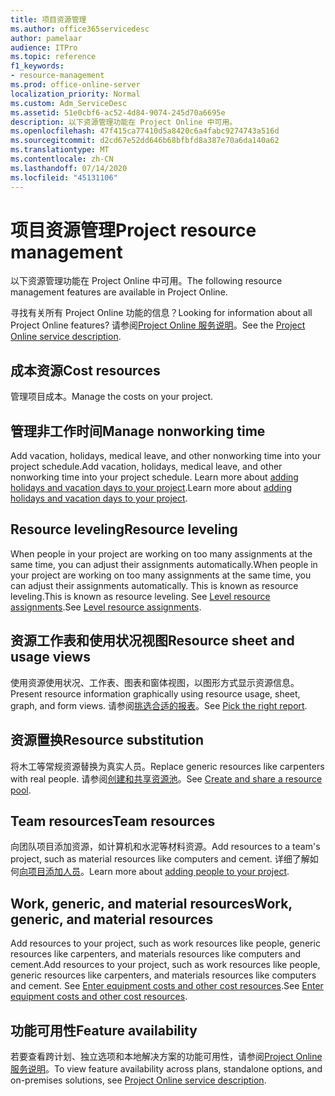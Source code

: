 ```yaml
---
title: 项目资源管理
ms.author: office365servicedesc
author: pamelaar
audience: ITPro
ms.topic: reference
f1_keywords:
- resource-management
ms.prod: office-online-server
localization_priority: Normal
ms.custom: Adm_ServiceDesc
ms.assetid: 51e0cbf6-ac52-4d84-9074-245d70a6695e
description: 以下资源管理功能在 Project Online 中可用。
ms.openlocfilehash: 47f415ca77410d5a8420c6a4fabc9274743a516d
ms.sourcegitcommit: d2cd67e52dd646b68bfbfd8a387e70a6da140a62
ms.translationtype: MT
ms.contentlocale: zh-CN
ms.lasthandoff: 07/14/2020
ms.locfileid: "45131106"
---
```

# <a name="project-resource-management"></a><span data-ttu-id="8579d-103">项目资源管理</span><span class="sxs-lookup"><span data-stu-id="8579d-103">Project resource management</span></span>

<span data-ttu-id="8579d-104">以下资源管理功能在 Project Online 中可用。</span><span class="sxs-lookup"><span data-stu-id="8579d-104">The following resource management features are available in Project Online.</span></span>
  
<span data-ttu-id="8579d-105">寻找有关所有 Project Online 功能的信息？</span><span class="sxs-lookup"><span data-stu-id="8579d-105">Looking for information about all Project Online features?</span></span> <span data-ttu-id="8579d-106">请参阅[Project Online 服务说明](project-online-service-description.md)。</span><span class="sxs-lookup"><span data-stu-id="8579d-106">See the [Project Online service description](project-online-service-description.md).</span></span>
  
## <a name="cost-resources"></a><span data-ttu-id="8579d-107">成本资源</span><span class="sxs-lookup"><span data-stu-id="8579d-107">Cost resources</span></span>

<span data-ttu-id="8579d-108">管理项目成本。</span><span class="sxs-lookup"><span data-stu-id="8579d-108">Manage the costs on your project.</span></span>
  
## <a name="manage-nonworking-time"></a><span data-ttu-id="8579d-109">管理非工作时间</span><span class="sxs-lookup"><span data-stu-id="8579d-109">Manage nonworking time</span></span>

<span data-ttu-id="8579d-110">Add vacation, holidays, medical leave, and other nonworking time into your project schedule.</span><span class="sxs-lookup"><span data-stu-id="8579d-110">Add vacation, holidays, medical leave, and other nonworking time into your project schedule.</span></span> <span data-ttu-id="8579d-111">Learn more about [adding holidays and vacation days to your project](https://go.microsoft.com/fwlink/p/?LinkId=271337).</span><span class="sxs-lookup"><span data-stu-id="8579d-111">Learn more about [adding holidays and vacation days to your project](https://go.microsoft.com/fwlink/p/?LinkId=271337).</span></span>
  
## <a name="resource-leveling"></a><span data-ttu-id="8579d-112">Resource leveling</span><span class="sxs-lookup"><span data-stu-id="8579d-112">Resource leveling</span></span>

<span data-ttu-id="8579d-113">When people in your project are working on too many assignments at the same time, you can adjust their assignments automatically.</span><span class="sxs-lookup"><span data-stu-id="8579d-113">When people in your project are working on too many assignments at the same time, you can adjust their assignments automatically.</span></span> <span data-ttu-id="8579d-114">This is known as resource leveling.</span><span class="sxs-lookup"><span data-stu-id="8579d-114">This is known as resource leveling.</span></span> <span data-ttu-id="8579d-115">See [Level resource assignments](https://go.microsoft.com/fwlink/p/?LinkId=271348).</span><span class="sxs-lookup"><span data-stu-id="8579d-115">See [Level resource assignments](https://go.microsoft.com/fwlink/p/?LinkId=271348).</span></span>
  
## <a name="resource-sheet-and-usage-views"></a><span data-ttu-id="8579d-116">资源工作表和使用状况视图</span><span class="sxs-lookup"><span data-stu-id="8579d-116">Resource sheet and usage views</span></span>

<span data-ttu-id="8579d-117">使用资源使用状况、工作表、图表和窗体视图，以图形方式显示资源信息。</span><span class="sxs-lookup"><span data-stu-id="8579d-117">Present resource information graphically using resource usage, sheet, graph, and form views.</span></span> <span data-ttu-id="8579d-118">请参阅[挑选合适的报表](https://go.microsoft.com/fwlink/?LinkId=402920)。</span><span class="sxs-lookup"><span data-stu-id="8579d-118">See [Pick the right report](https://go.microsoft.com/fwlink/?LinkId=402920).</span></span>
  
## <a name="resource-substitution"></a><span data-ttu-id="8579d-119">资源置换</span><span class="sxs-lookup"><span data-stu-id="8579d-119">Resource substitution</span></span>

<span data-ttu-id="8579d-120">将木工等常规资源替换为真实人员。</span><span class="sxs-lookup"><span data-stu-id="8579d-120">Replace generic resources like carpenters with real people.</span></span> <span data-ttu-id="8579d-121">请参阅[创建和共享资源池](https://go.microsoft.com/fwlink/?LinkId=402921)。</span><span class="sxs-lookup"><span data-stu-id="8579d-121">See [Create and share a resource pool](https://go.microsoft.com/fwlink/?LinkId=402921).</span></span>
  
## <a name="team-resources"></a><span data-ttu-id="8579d-122">Team resources</span><span class="sxs-lookup"><span data-stu-id="8579d-122">Team resources</span></span>

<span data-ttu-id="8579d-123">向团队项目添加资源，如计算机和水泥等材料资源。</span><span class="sxs-lookup"><span data-stu-id="8579d-123">Add resources to a team's project, such as material resources like computers and cement.</span></span> <span data-ttu-id="8579d-124">详细了解如何[向项目添加人员](https://go.microsoft.com/fwlink/p/?LinkId=271347)。</span><span class="sxs-lookup"><span data-stu-id="8579d-124">Learn more about [adding people to your project](https://go.microsoft.com/fwlink/p/?LinkId=271347).</span></span>
  
## <a name="work-generic-and-material-resources"></a><span data-ttu-id="8579d-125">Work, generic, and material resources</span><span class="sxs-lookup"><span data-stu-id="8579d-125">Work, generic, and material resources</span></span>

<span data-ttu-id="8579d-126">Add resources to your project, such as work resources like people, generic resources like carpenters, and materials resources like computers and cement.</span><span class="sxs-lookup"><span data-stu-id="8579d-126">Add resources to your project, such as work resources like people, generic resources like carpenters, and materials resources like computers and cement.</span></span> <span data-ttu-id="8579d-127">See [Enter equipment costs and other cost resources](https://go.microsoft.com/fwlink/?LinkId=402922).</span><span class="sxs-lookup"><span data-stu-id="8579d-127">See [Enter equipment costs and other cost resources](https://go.microsoft.com/fwlink/?LinkId=402922).</span></span>
  
## <a name="feature-availability"></a><span data-ttu-id="8579d-128">功能可用性</span><span class="sxs-lookup"><span data-stu-id="8579d-128">Feature availability</span></span>

<span data-ttu-id="8579d-129">若要查看跨计划、独立选项和本地解决方案的功能可用性，请参阅[Project Online 服务说明](project-online-service-description.md)。</span><span class="sxs-lookup"><span data-stu-id="8579d-129">To view feature availability across plans, standalone options, and on-premises solutions, see [Project Online service description](project-online-service-description.md).</span></span>
  

